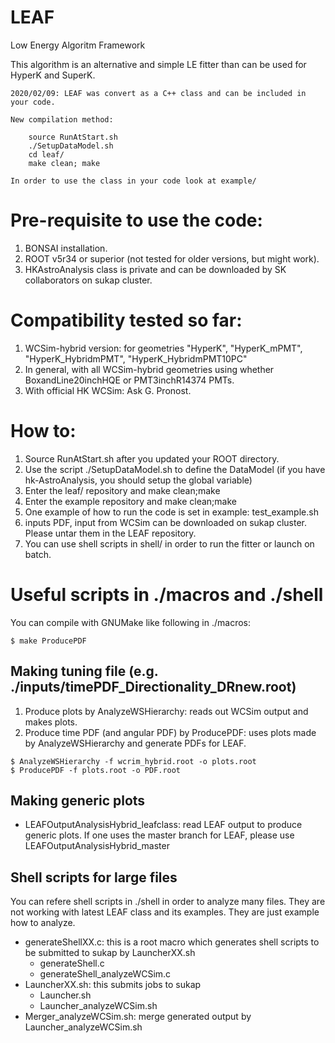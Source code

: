 # LEAF
Low Energy Algoritm Framework

This algorithm is an alternative and simple LE fitter than can be used for HyperK and SuperK.

~~~~~~~~~~~~~~~~~~~~~~~~~
2020/02/09: LEAF was convert as a C++ class and can be included in your code.

New compilation method:

	source RunAtStart.sh
	./SetupDataModel.sh
	cd leaf/
	make clean; make
	
In order to use the class in your code look at example/
~~~~~~~~~~~~~~~~~~~~~~~~~

# Pre-requisite to use the code:
1. BONSAI installation.
2. ROOT v5r34 or superior (not tested for older versions, but might work).
3. HKAstroAnalysis class is private and can be downloaded by SK collaborators on sukap cluster.

# Compatibility tested so far:
1. WCSim-hybrid version: for geometries "HyperK", "HyperK_mPMT", "HyperK_HybridmPMT", "HyperK_HybridmPMT10PC"
2. In general, with all WCSim-hybrid geometries using whether BoxandLine20inchHQE or PMT3inchR14374 PMTs.
3. With official HK WCSim: Ask G. Pronost.

# How to:
1. Source RunAtStart.sh after you updated your ROOT directory.
2. Use the script ./SetupDataModel.sh to define the DataModel (if you have hk-AstroAnalysis, you should setup the global variable)
2. Enter the leaf/ repository and make clean;make
3. Enter the example repository and make clean;make
4. One example of how to run the code is set in example: test_example.sh
5. inputs PDF, input from WCSim can be downloaded on sukap cluster. Please untar them in the LEAF repository.
6. You can use shell scripts in shell/ in order to run the fitter or launch on batch.

# Useful scripts in ./macros and ./shell
You can compile with GNUMake like following in ./macros:
```
$ make ProducePDF
```
## Making tuning file (e.g. ./inputs/timePDF_Directionality_DRnew.root)
1. Produce plots by AnalyzeWSHierarchy: reads out WCSim output and makes plots.
2. Produce time PDF (and angular PDF) by ProducePDF: uses plots made by AnalyzeWSHierarchy and generate PDFs for LEAF.

```
$ AnalyzeWSHierarchy -f wcrim_hybrid.root -o plots.root
$ ProducePDF -f plots.root -o PDF.root
```

## Making generic plots
- LEAFOutputAnalysisHybrid_leafclass: read LEAF output to produce generic plots. If one uses the master branch for LEAF, please use LEAFOutputAnalysisHybrid_master

## Shell scripts for large files
You can refere shell scripts in ./shell in order to analyze many files.
They are not working with latest LEAF class and its examples. They are just example how to analyze.

- generateShellXX.c: this is a root macro which generates shell scripts to be submitted to sukap by LauncherXX.sh
  - generateShell.c
  - generateShell_analyzeWCSim.c
- LauncherXX.sh: this submits jobs to sukap
  - Launcher.sh
  - Launcher_analyzeWCSim.sh
- Merger_analyzeWCSim.sh: merge generated output by Launcher_analyzeWCSim.sh

